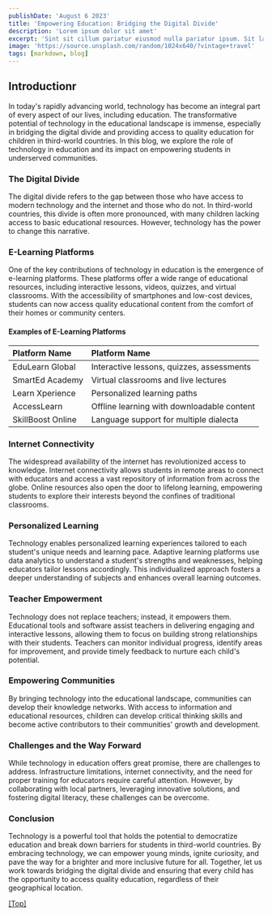 ```yaml
---
publishDate: 'August 6 2023'
title: 'Empowering Education: Bridging the Digital Divide'
description: 'Lorem ipsum dolor sit amet'
excerpt: 'Sint sit cillum pariatur eiusmod nulla pariatur ipsum. Sit laborum anim qui mollit tempor pariatur nisi minim dolor. Aliquip et adipisicing sit sit fugiat'
image: 'https://source.unsplash.com/random/1024x640/?vintage+travel'
tags: [markdown, blog]
---
```


## <a name="Introduction"></a>Introductionr

In today's rapidly advancing world, technology has become an integral part of every aspect of our lives, including education. The transformative potential of technology in the educational landscape is immense, especially in bridging the digital divide and providing access to quality education for children in third-world countries. In this blog, we explore the role of technology in education and its impact on empowering students in underserved communities.

### The Digital Divide

The digital divide refers to the gap between those who have access to modern technology and the internet and those who do not. In third-world countries, this divide is often more pronounced, with many children lacking access to basic educational resources. However, technology has the power to change this narrative.

### E-Learning Platforms

One of the key contributions of technology in education is the emergence of e-learning platforms. These platforms offer a wide range of educational resources, including interactive lessons, videos, quizzes, and virtual classrooms. With the accessibility of smartphones and low-cost devices, students can now access quality educational content from the comfort of their homes or community centers.

#### <a name="Table"></a>Examples of E-Learning Platforms

| Platform Name	    | Platform Name	                             |
| :--------------   | :----------------------------------------  | 
| EduLearn Global   | Interactive lessons, quizzes, assessments  |   
| SmartEd Academy   | Virtual classrooms and live lectures       |   
| Learn Xperience   | Personalized learning paths                |    
| AccessLearn       | Offline learning with downloadable content |    
| SkillBoost Online | Language support for multiple dialecta     |   

### Internet Connectivity

The widespread availability of the internet has revolutionized access to knowledge. Internet connectivity allows students in remote areas to connect with educators and access a vast repository of information from across the globe. Online resources also open the door to lifelong learning, empowering students to explore their interests beyond the confines of traditional classrooms.

### Personalized Learning

Technology enables personalized learning experiences tailored to each student's unique needs and learning pace. Adaptive learning platforms use data analytics to understand a student's strengths and weaknesses, helping educators tailor lessons accordingly. This individualized approach fosters a deeper understanding of subjects and enhances overall learning outcomes.

### Teacher Empowerment

Technology does not replace teachers; instead, it empowers them. Educational tools and software assist teachers in delivering engaging and interactive lessons, allowing them to focus on building strong relationships with their students. Teachers can monitor individual progress, identify areas for improvement, and provide timely feedback to nurture each child's potential.

### Empowering Communities

By bringing technology into the educational landscape, communities can develop their knowledge networks. With access to information and educational resources, children can develop critical thinking skills and become active contributors to their communities' growth and development.

### Challenges and the Way Forward

While technology in education offers great promise, there are challenges to address. Infrastructure limitations, internet connectivity, and the need for proper training for educators require careful attention. However, by collaborating with local partners, leveraging innovative solutions, and fostering digital literacy, these challenges can be overcome.

### Conclusion

Technology is a powerful tool that holds the potential to democratize education and break down barriers for students in third-world countries. By embracing technology, we can empower young minds, ignite curiosity, and pave the way for a brighter and more inclusive future for all. Together, let us work towards bridging the digital divide and ensuring that every child has the opportunity to access quality education, regardless of their geographical location.

[[Top]](#top)